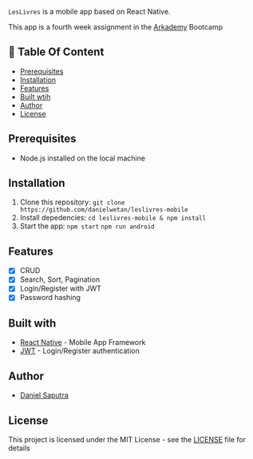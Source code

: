 `LesLivres` is a mobile app based on React Native.

This app is a fourth week assignment in the [Arkademy](https://www.arkademy.com/) Bootcamp

## :memo: Table Of Content
* [Prerequisites](https://github.com/danielwetan/leslivres-mobile#prerequisites)
* [Installation](https://github.com/danielwetan/leslivres-mobile#installation)
* [Features](https://github.com/danielwetan/leslivres-mobile#features)
* [Built wtih](https://github.com/danielwetan/leslivres-mobile#features)
* [Author](https://github.com/danielwetan/leslivres-mobile#author)
* [License](https://github.com/danielwetan/leslivres-mobile#license)

## Prerequisites
- Node.js installed on the local machine
## Installation
1. Clone this repository:
    `git clone https://github.com/danielwetan/leslivres-mobile`
2. Install depedencies:
    `cd leslivres-mobile & npm install`
4. Start the app:
    `npm start`
    `npm run android`

## Features
- [x] CRUD
- [x] Search, Sort, Pagination
- [x] Login/Register with JWT
- [x] Password hashing

## Built with
- [React Native](https://reactnative.dev/) - Mobile App Framework
- [JWT](https://jwt.io/) - Login/Register authentication

## Author
- [Daniel Saputra](https://www.linkedin.com/in/danielwetan/)

## License
This project is licensed under the MIT License - see the [LICENSE](https://github.com/danielwetan/leslivres-mobile/blob/master/LICENSE) file for details
